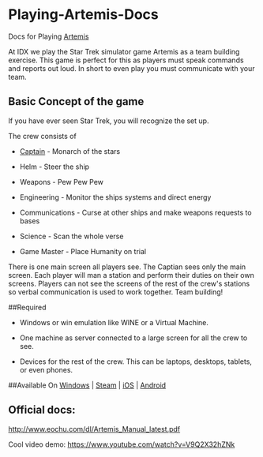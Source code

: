 # Playing-Artemis-Docs
Docs for Playing [Artemis](http://artemis.eochu.com/)

At IDX we play the Star Trek simulator game Artemis as a team building exercise. This game is perfect for this as players must speak commands and reports out loud. In short to even play you must communicate with your team.

## Basic Concept of the game
If you have ever seen Star Trek, you will recognize the set up. 

The crew consists of 

* [Captain](https://github.com/antonioortegajr/Playing-Artemis-Docs/blob/master/crew-positions/captain.md) - Monarch of the stars

* Helm - Steer the ship

* Weapons - Pew Pew Pew

* Engineering - Monitor the ships systems and direct energy

* Communications - Curse at other ships and make weapons requests to bases

* Science - Scan the whole verse

* Game Master - Place Humanity on trial


There is one main screen all players see. The Captian sees only the main screen. Each player will man a station and perform their duties on their own screens. Players can not see the screens of the rest of the crew's stations so verbal communication is used to work together. Team building!

##Required

* Windows or win emulation like WINE or a Virtual Machine.

* One machine as server connected to a large screen for all the crew to see.

* Devices for the rest of the crew. This can be laptops, desktops, tablets, or even phones.

##Available On
[Windows](http://wikipedia.org) |
[Steam](http://store.steampowered.com/app/247350/) |
[iOS](https://itunes.apple.com/us/app/artemis-spaceship-bridge-simulator/id578372500?mt=8) |
[Android](https://play.google.com/store/apps/details?id=incandescent.game.artemis&hl=en)

## Official docs:
http://www.eochu.com/dl/Artemis_Manual_latest.pdf

Cool video demo: https://www.youtube.com/watch?v=V9Q2X32hZNk
